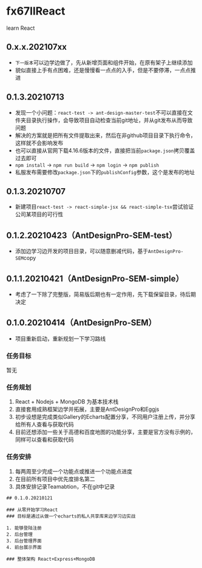 # fx67llReact
learn React

## 0.x.x.202107xx
* `下一版本`可以边学边做了，先从新增页面和组件开始，在原有架子上继续添加  
* 貌似直接上手有点困难，还是慢慢看一点点的入手，但是不要停滞，一点点推进  

## 0.1.3.20210713
* 发现一个小问题：`react-test -> ant-design-master-test`不可以直接在文件夹目录执行操作，会导致项目自动检查当前git地址，并从git发布从而导致问题  
* 解决的方案就是把所有文件提取出来，然后在非github项目目录下执行命令，这样就不会影响发布  
* 也可以直接从官网下载4.16.6版本的文件，直接把当前`package.json`拷贝覆盖过去即可  
* `npm install` -> `npm run build` -> `npm login` -> `npm publish`  
* 私服发布需要修改`package.json`下的`publishConfig`参数，这个是发布的地址  

## 0.1.3.20210707
* 新建项目`react-test -> react-simple-jsx && react-simple-tsx`尝试验证公司某项目的可行性  

## 0.1.2.20210423（AntDesignPro-SEM-test）
* 添加边学习边开发的项目目录，可以随意删减代码，基于`AntDesignPro-SEM`copy

## 0.1.1.20210421（AntDesignPro-SEM-simple）
* 考虑了一下除了完整版，简易版后期也有一定作用，先下载保留目录，待后期决定

## 0.1.0.20210414（AntDesignPro-SEM）
* 项目重新启动，重新规划一下学习路线

### 任务目标
暂无

### 任务规划
1. React + Nodejs + MongoDB 为基本技术栈
2. 直接套用成熟框架边学并拓展，主要是AntDesignPro和Eggjs
3. 初步设想是完成类似Gallery的Echarts配置分享，不同用户注册上传，并分享给所有人查看与获取代码
4. 目前还想添加一些关于高德和百度地图的功能分享，主要是官方没有示例的，同样可以查看和获取代码

### 任务安排
1. 每两周至少完成一个功能点或推进一个功能点进度
2. 在目前所有项目中优先度排名第二
3. 具体安排记录Teamabtion，不在git中记录

```
## 0.1.0.20210121

### 从零开始学习React
### 目标是通过从做一个echarts的私人共享库来边学习边实战

1. 能够登陆注册
2. 后台管理
3. 后台管理界面
4. 前台展示界面

### 整体架构 React+Express+MongoDB
```